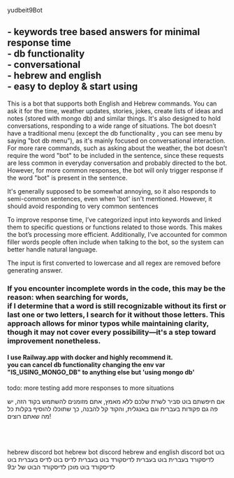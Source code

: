

yudbeit9Bot


## - keywords tree based answers for minimal response time </br>- db functionality </br>- conversational</br>- hebrew and english</br>- easy to deploy & start using
  
This is a bot that supports both English and Hebrew commands. You can ask it for the time, weather updates, stories,
jokes, create lists of ideas and notes (stored with mongo db) and similar things. It's also designed to hold conversations, responding to a wide range of situations.
The bot doesn’t have a traditional menu (except the db functionality , you can see menu by saying "bot db menu"),
as it's mainly focused on conversational interaction.
For more rare commands, such as asking about the weather, the bot doesn’t require the word "bot" to be included in the sentence, 
since these requests are less common in everyday conversation and probably directed to the bot.
However, for more common responses, the bot will only trigger response if the word "bot" is present in the sentence.

It's generally supposed to be somewhat annoying, so it also responds to semi-common sentences, even when 'bot' isn't mentioned.
However, it should avoid responding to very common sentences

To improve response time, I’ve categorized input into keywords and linked them to specific questions or functions related to those words.
This makes the bot’s processing more efficient. Additionally, I’ve accounted for common filler words people often include
when talking to the bot, so the system can better handle natural language.

The input is first converted to lowercase and all regex are removed before generating answer.

### If you encounter incomplete words in the code, this may be the reason: when searching for words,</br>if I determine that a word is still recognizable without its first or last one or two letters, I search for it without those letters. This approach allows for minor typos while maintaining clarity, though it may not cover every possibility—it's a step toward improvement nonetheless.

#### I use Railway.app with docker and highly recommend it.</br>you can cancel db functionality changing the env var "IS_USING_MONGO_DB" to anything else but 'using mongo db'

todo:
    more testing
    add more responses to more situations



אם חיפשתם בוט סביר לשרת שלכם ללא מאמץ, אתם מזומנים להשתמש בקוד הזה, יש פה גם פקודות בעברית וגם באנגלית, והקוד קל להבנה, כך שתוכלו להוסיף בקלות
כל מה שאתם רוצים! 



<br>
<br>
<br>
hebrew discord bot hebrew bot discord hebrew and english discord bot בוט לדיסקורד בעברית בוט בעברית לדיסקורד בוט בעברית לדיס בוט לדיס בעברית בוט לדיסקורד בוט מוכן לדיסקורד הבוט של יב9
